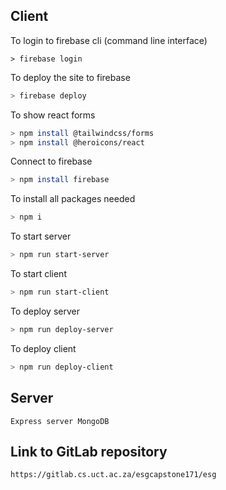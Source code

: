 ## Client


To login to firebase cli (command line interface)

```
> firebase login
```


To deploy the site to firebase

```bash
> firebase deploy
```

To show react forms

```bash
> npm install @tailwindcss/forms
> npm install @heroicons/react
```

Connect to firebase
```bash
> npm install firebase
```

To install all packages needed
```bash
> npm i
```

To start server
```bash
> npm run start-server
```

To start client
```bash
> npm run start-client
```

To deploy server
```bash
> npm run deploy-server
```

To deploy client
```bash
> npm run deploy-client
```


    
## Server
    Express server MongoDB 

## Link to GitLab repository
    https://gitlab.cs.uct.ac.za/esgcapstone171/esg
